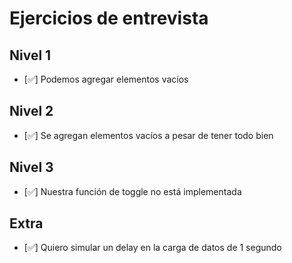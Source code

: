 # Ejercicios de entrevista

## Nivel 1
- [✅] Podemos agregar elementos vacíos

## Nivel 2
- [✅] Se agregan elementos vacíos a pesar de tener todo bien

## Nivel 3
- [✅] Nuestra función de toggle no está implementada

## Extra
- [✅] Quiero simular un delay en la carga de datos de 1 segundo
